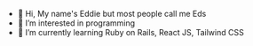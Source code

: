 - 👋 Hi, My name's Eddie but most people call me Eds
- 👀 I’m interested in programming
- 🌱 I’m currently learning Ruby on Rails, React JS, Tailwind CSS

<!---
edsUlalan/edsUlalan is a ✨ special ✨ repository because its `README.md` (this file) appears on your GitHub profile.
You can click the Preview link to take a look at your changes.
--->
